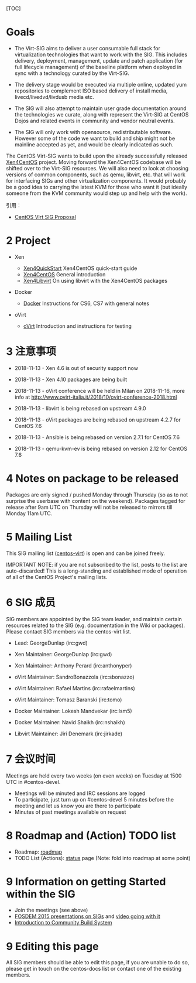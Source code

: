 [TOC]

# Goals

* The Virt-SIG aims to deliver a user consumable full stack for virtualization technologies that want to work with the SIG. This includes delivery, deployment, management, update and patch application (for full lifecycle management) of the baseline platform when deployed in sync with a technology curated by the Virt-SIG.

* The delivery stage would be executed via multiple online, updated yum repositories to complement ISO based delivery of install media, livecd/livedvd/livdusb media etc.

* The SIG will also attempt to maintain user grade documentation around the technologies we curate, along with represent the Virt-SIG at CentOS Dojos and related events in community and vendor neutral events.

* The SIG will only work with opensource, redistributable software. However some of the code we want to build and ship might not be mainline accepted as yet, and would be clearly indicated as such.

The CentOS Virt-SIG wants to build upon the already successfully released [Xen4CentOS](https://wiki.centos.org/Manuals/ReleaseNotes/Xen4-01) project. Moving forward the Xen4CentOS codebase will be shifted over to the Virt-SIG resources. We will also need to look at choosing versions of common components, such as qemu, libvirt, etc. that will work for interfacing SIGs and other virtualization components. It would probably be a good idea to carrying the latest KVM for those who want it (but ideally someone from the KVM community would step up and help with the work).

引用：

* [CentOS Virt SIG Proposal](https://wiki.centos.org/SpecialInterestGroup/Virtualization/Proposal)

# 2 Project

* Xen

    - [Xen4QuickStart](https://wiki.centos.org/HowTos/Xen/Xen4QuickStart) Xen4CentOS quick-start guide
    - [Xen4CentOS](https://wiki.centos.org/Manuals/ReleaseNotes/Xen4-01) General introduction
    - [Xen4Libvirt](https://wiki.centos.org/HowTos/Xen/Xen4QuickStart/Xen4Libvirt) On using libvirt with the Xen4CentOS packages

* Docker

    - [Docker](https://wiki.centos.org/Cloud/Docker) Instructions for CS6, CS7 with general notes

* oVirt

    - [oVirt](https://wiki.centos.org/HowTos/oVirt) Introduction and instructions for testing


# 3 注意事项

* 2018-11-13 - Xen 4.6 is out of security support now
* 2018-11-13 - Xen 4.10 packages are being built
* 2018-11-13 - oVirt conference will be held in Milan on 2018-11-16, more info at http://www.ovirt-italia.it/2018/10/ovirt-conference-2018.html

* 2018-11-13 - libvirt is being rebased on upstream 4.9.0
* 2018-11-13 - oVirt packages are being rebased on upstream 4.2.7 for CentOS 7.6
* 2018-11-13 - Ansible is being rebased on version 2.7.1 for CentOS 7.6
* 2018-11-13 - qemu-kvm-ev is being rebased on version 2.12 for CentOS 7.6

# 4 Notes on package to be released

Packages are only signed / pushed Monday through Thursday (so as to not surprise the userbase with content on the weekend). Packages tagged for release after 9am UTC on Thursday will not be released to mirrors till Monday 11am UTC.

# 5 Mailing List

This SIG mailing list ([centos-virt](http://lists.centos.org/mailman/listinfo/centos-virt)) is open and can be joined freely.

IMPORTANT NOTE: if you are not subscribed to the list, posts to the list are auto-discarded! This is a long-standing and established mode of operation of all of the CentOS Project's mailing lists.

# 6 SIG 成员

SIG members are appointed by the SIG team leader, and maintain certain resources related to the SIG (e.g. documentation in the Wiki or packages). Please contact SIG members via the centos-virt list.

* Lead: GeorgeDunlap (irc:gwd)

* Xen Maintainer: GeorgeDunlap (irc:gwd)

* Xen Maintainer: Anthony Perard (irc:anthonyper)

* oVirt Maintainer: SandroBonazzola (irc:sbonazzo)

* oVirt Maintainer: Rafael Martins (irc:rafaelmartins)

* oVirt Maintainer: Tomasz Baranski (irc:tomo)

* Docker Maintainer: Lokesh Mandvekar (irc:lsm5)

* Docker Maintainer: Navid Shaikh (irc:nshaikh)

* Libvirt Maintainer: Jiri Denemark (irc:jirkade)

# 7 会议时间

Meetings are held every two weeks (on even weeks) on Tuesday at 1500 UTC in #centos-devel.

* Meetings will be minuted and IRC sessions are logged
* To participate, just turn up on #centos-devel 5 minutes before the meeting and let us know you are there to participate
* Minutes of past meetings available on request

# 8 Roadmap and (Action) TODO list

* Roadmap: [roadmap](https://wiki.centos.org/SpecialInterestGroup/Virtualization/Roadmap)
* TODO List (Actions): [status](https://wiki.centos.org/SpecialInterestGroup/Virtualization/Status) page (Note: fold into roadmap at some point)

# 9 Information on getting Started within the SIG

* Join the meetings (see above)
* [FOSDEM 2015 presentations on SIGs](http://www.slideshare.net/xen_com_mgr/fosdem-cent-os-si-gs-lars?ref=http://www.xenproject.org/component/allvideoshare/video/latest/fosdem15-centos-virt-sig.html) and [video going with it](http://mirrors.dotsrc.org/fosdem/2015/devroom-virtualisation/immutable__CAM_ONLY.mp4)
* [Introduction to Community Build System](http://wiki.centos.org/Events/Dojo/Brussels2015?action=AttachFile&do=get&target=CBS-DOJOBRUSSELS2015.pdf)

# 9 Editing this page

All SIG members should be able to edit this page, if you are unable to do so, please get in touch on the centos-docs list or contact one of the existing members.